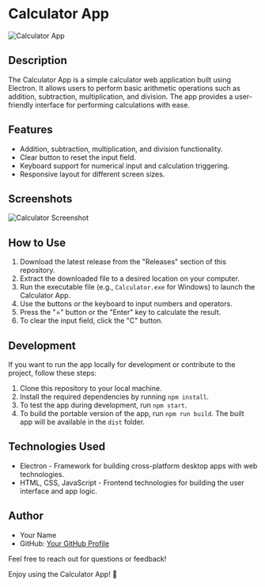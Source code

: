 # Calculator App

![Calculator App](screenshot.png)

## Description

The Calculator App is a simple calculator web application built using Electron. It allows users to perform basic arithmetic operations such as addition, subtraction, multiplication, and division. The app provides a user-friendly interface for performing calculations with ease.

## Features

- Addition, subtraction, multiplication, and division functionality.
- Clear button to reset the input field.
- Keyboard support for numerical input and calculation triggering.
- Responsive layout for different screen sizes.

## Screenshots

![Calculator Screenshot](https://cdn.discordapp.com/attachments/925494177670758461/1131624950067896371/image.png)

## How to Use

1. Download the latest release from the "Releases" section of this repository.
2. Extract the downloaded file to a desired location on your computer.
3. Run the executable file (e.g., `Calculator.exe` for Windows) to launch the Calculator App.
4. Use the buttons or the keyboard to input numbers and operators.
5. Press the "=" button or the "Enter" key to calculate the result.
6. To clear the input field, click the "C" button.

## Development

If you want to run the app locally for development or contribute to the project, follow these steps:

1. Clone this repository to your local machine.
2. Install the required dependencies by running `npm install`.
3. To test the app during development, run `npm start`.
4. To build the portable version of the app, run `npm run build`.
   The built app will be available in the `dist` folder.

## Technologies Used

- Electron - Framework for building cross-platform desktop apps with web technologies.
- HTML, CSS, JavaScript - Frontend technologies for building the user interface and app logic.

## Author

- Your Name
- GitHub: [Your GitHub Profile](https://github.com/yourusername)

Feel free to reach out for questions or feedback!

Enjoy using the Calculator App! 🧮
